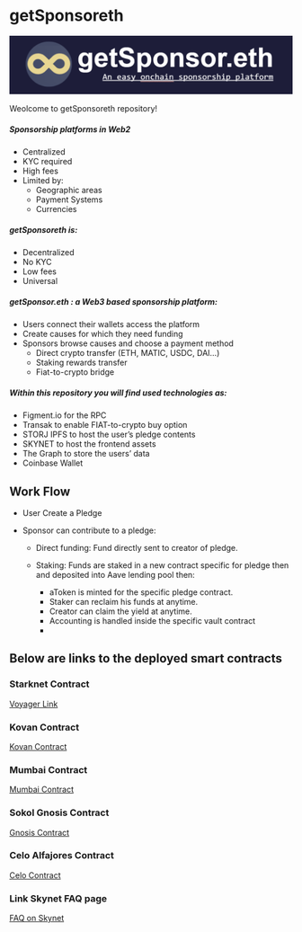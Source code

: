 # getSponsoreth

![getSponsorethlogo](./img/getSponsor.PNG)

Weolcome to getSponsoreth repository!

##### Sponsorship platforms in Web2
- Centralized
- KYC required
- High fees
- Limited by:
  - Geographic areas
  - Payment Systems
  - Currencies

##### getSponsoreth is:
- Decentralized
- No KYC
- Low fees
- Universal

##### getSponsor.eth : a Web3 based sponsorship platform:
- Users connect their wallets access the platform
- Create causes for which they need funding
- Sponsors browse causes and choose a payment method
  - Direct crypto transfer (ETH, MATIC, USDC, DAI…)
  - Staking rewards transfer
  - Fiat-to-crypto bridge


##### Within this repository you will find used technologies as:
- Figment.io for the RPC
- Transak to enable FIAT-to-crypto buy option
- STORJ IPFS to host the user’s pledge contents
- SKYNET to host the frontend assets
- The Graph to store the users’ data
- Coinbase Wallet


## Work Flow
  - User Create a Pledge
  - Sponsor can contribute to a pledge:
  
    - Direct funding: Fund directly sent to creator of pledge.
    - Staking: Funds are staked in a new contract specific for pledge then and deposited into Aave lending pool then:
    
      - aToken is minted for the specific pledge contract.
      - Staker can reclaim his funds at anytime.
      - Creator can claim the yield at anytime.
      - Accounting is handled inside the specific vault contract
      - 
## Below are links to the deployed smart contracts

### Starknet Contract
[Voyager Link](https://goerli.voyager.online/contract/0x00dc504d0dd1c97c459d62bc486658cc46d1aa51493a466f62f8ae050ccd8e43#readContract)

### Kovan Contract
[Kovan Contract](https://kovan.etherscan.io/address/0xF58a11de9Ce9a32aA6dae1630C9b4d3810C6f12C#code)

### Mumbai Contract
[Mumbai Contract](https://mumbai.polygonscan.com/address/0x36DD9D9ecF2D8805FC5939188b26aC669202b2e1#code)

### Sokol Gnosis Contract
[Gnosis Contract](https://blockscout.com/poa/sokol/address/0xC9d405431baA5304F14EA4A721f2f625e19Bee79/transactions)

### Celo  Alfajores Contract
[Celo Contract](https://alfajores-blockscout.celo-testnet.org/address/0xC9d405431baA5304F14EA4A721f2f625e19Bee79/transactions)

### Link Skynet FAQ page 
[FAQ on Skynet](https://vg7av08comgek7drmdvnckfsrre9i3q4spm58sm8038ajn5kkp38gug.siasky.net/)

